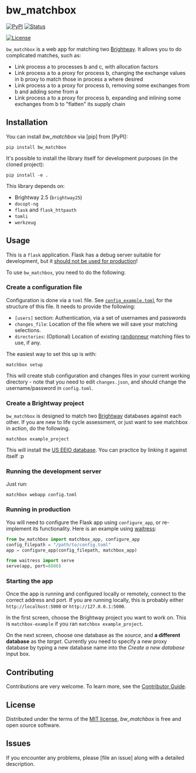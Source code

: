 # bw_matchbox

[![PyPI](https://img.shields.io/pypi/v/bw_matchbox.svg)][pypi status]
[![Status](https://img.shields.io/pypi/status/bw_matchbox.svg)][pypi status]
<!-- [![Python Version](https://img.shields.io/pypi/pyversions/bw_matchbox)][pypi status] -->
[![License](https://img.shields.io/pypi/l/bw_matchbox)][license]

<!-- [![Read the documentation at https://bw_matchbox.readthedocs.io/](https://img.shields.io/readthedocs/bw_matchbox/latest.svg?label=Read%20the%20Docs)][read the docs] -->
<!-- [![Tests](https://github.com/cauldron/bw_matchbox/workflows/Tests/badge.svg)][tests] -->
<!-- [![Codecov](https://codecov.io/gh/cauldron/bw_matchbox/branch/main/graph/badge.svg)][codecov] -->

<!-- [![pre-commit](https://img.shields.io/badge/pre--commit-enabled-brightgreen?logo=pre-commit&logoColor=white)][pre-commit] -->
<!-- [![Black](https://img.shields.io/badge/code%20style-black-000000.svg)][black] -->

[pypi status]: https://pypi.org/project/bw_matchbox/
[read the docs]: https://bw_matchbox.readthedocs.io/
[tests]: https://github.com/cauldron/bw_matchbox/actions?workflow=Tests
[codecov]: https://app.codecov.io/gh/cauldron/bw_matchbox
[pre-commit]: https://github.com/pre-commit/pre-commit
[black]: https://github.com/psf/black

`bw_matchbox` is a web app for matching two [Brightway](https://docs.brightway.dev/en/latest/). It allows you to do complicated matches, such as:

* Link process a to processes b and c, with allocation factors
* Link process a to a proxy for process b, changing the exchange values in b proxy to match those in process a where desired
* Link process a to a proxy for process b, removing some exchanges from b and adding some from a
* Link process a to a proxy for process b, expanding and inlining some exchanges from b to "flatten" its supply chain

## Installation

You can install _bw_matchbox_ via [pip] from [PyPI]:

```console
pip install bw_matchbox
```

It's possible to install the library itself for development purposes (in the cloned project):

```console
pip install -e .
```

This library depends on:

* Brightway 2.5 (`brightway25`)
* `docopt-ng`
* `flask` and `flask_httpauth`
* `tomli`
* `werkzeug`

## Usage

This is a `flask` application. Flask has a debug server suitable for development, but it [should not be used for production](https://flask.palletsprojects.com/en/2.3.x/deploying/)!

To use `bw_matchbox`, you need to do the following:

### Create a configuration file

Configuration is done via a `toml` file. See [`config_example.toml`](https://github.com/cauldron/bw_matchbox/blob/main/config_example.toml) for the structure of this file. It needs to provide the following:

* `[users]` section: Authentication, via a set of usernames and passwords
* `changes_file`: Location of the file where we will save your matching selections.
* `directories`: (Optional) Location of existing [randonneur](https://github.com/cmutel/randonneur) matching files to use, if any.

The easiest way to set this up is with:

```console
matchbox setup
```

This will create stub configuration and changes files in your current working directory - note that you need to edit `changes.json`, and should change the username/password in `config.toml`.

### Create a Brightway project

`bw_matchbox` is designed to match two [Brightway](https://docs.brightway.dev/en/latest/) databases against each other. If you are new to life cycle assessment, or just want to see matchbox in action, do the following.

```console
matchbox example_project
```

This will install the [US EEIO database](https://github.com/USEPA/USEEIO/). You can practice by linking it against itself :p

### Running the development server

Just run:

```console
matchbox webapp config.toml
```

### Running in production

You will need to configure the Flask app using `configure_app`, or re-implement its functionality. Here is an example using [waitress](https://docs.pylonsproject.org/projects/waitress/en/stable/index.html):

```python
from bw_matchbox import matchbox_app, configure_app
config_filepath = "/path/to/config.toml"
app = configure_app(config_filepath, matchbox_app)

from waitress import serve
serve(app, port=8080)
```

### Starting the app

Once the app is running and configured locally or remotely, connect to the correct address and port. If you are running locally, this is probably either `http://localhost:5000` or `http://127.0.0.1:5000`.

In the first screen, choose the Brightway project you want to work on. This is `matchbox-example` if you ran `matchbox example_project`.

On the next screen, choose one database as the *source*, and **a different database** as the *target*. Currently you need to specify a new proxy database by typing a new database name into the *Create a new database* input box.

## Contributing

Contributions are very welcome.
To learn more, see the [Contributor Guide].

## License

Distributed under the terms of the [MIT license][license],
_bw_matchbox_ is free and open source software.

## Issues

If you encounter any problems,
please [file an issue] along with a detailed description.


<!-- github-only -->

[command-line reference]: https://bw_matchbox.readthedocs.io/en/latest/usage.html
[license]: https://github.com/cauldron/bw_matchbox/blob/main/LICENSE
[contributor guide]: https://github.com/cauldron/bw_matchbox/blob/main/CONTRIBUTING.md
